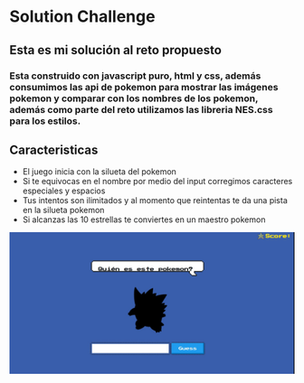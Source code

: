 # Solution Challenge

## Esta es mi solución al reto propuesto

### Esta construido con javascript puro, html y css, además consumimos las api de pokemon para mostrar las imágenes pokemon y comparar con los nombres de los pokemon, además como parte del reto utilizamos las libreria NES.css para los estilos.


## Caracteristicas

- El juego inicia con la silueta del pokemon
- Si te equivocas en el nombre por medio del input corregimos caracteres especiales y espacios
- Tus intentos son ilimitados y al momento que reintentas te da una pista en la silueta pokemon
- Si alcanzas las 10 estrellas te conviertes en un maestro pokemon


![Image text](indexPokemon.jpg)

